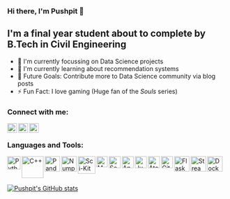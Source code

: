 ### Hi there, I'm Pushpit 👋
## I'm a final year student about to complete by B.Tech in Civil Engineering

- 🔭 I'm currently focussing on Data Science projects
- 🌱 I'm currently learning about recommendation systems
- 🥅 Future Goals: Contribute more to Data Science community via blog posts
- ⚡ Fun Fact: I love gaming (Huge fan of the *Souls* series)

### Connect with me:
[<img align="left" alt="PushpitKumar | LinkedIn" width="22px" src="https://cdn.jsdelivr.net/npm/simple-icons@v3/icons/linkedin.svg" />][linkedin]
[<img align="left" alt="PushpitKumar | Twitter" width="22px" src="https://cdn.jsdelivr.net/npm/simple-icons@v3/icons/twitter.svg" />][twitter]
[<img align="left" alt="PushpitKumar | Kaggle" width="22px" src="https://cdn.jsdelivr.net/npm/simple-icons@3.13.0/icons/kaggle.svg" />][kaggle]

<br/>

### Languages and Tools:

<img align="left" alt="Python" width="30px" src="https://upload.wikimedia.org/wikipedia/commons/thumb/c/c3/Python-logo-notext.svg/768px-Python-logo-notext.svg.png" />
<img align="left" alt="C++" width="50px" src="https://download.logo.wine/logo/C%2B%2B/C%2B%2B-Logo.wine.png" />
<img align="left" alt="Pandas" width="35px" src="https://cdn.filestackcontent.com/GgTFAbNTtiA09pWpwLAz" />
<img align="left" alt="Numpy" width="35px" src="https://techscript24.com/wp-content/uploads/2020/10/86498201-a8bd8680-bd39-11ea-9d08-66b610a8dc01.png" />
<img align="left" alt="Sci-Kit Learn" width="40px" src="https://upload.wikimedia.org/wikipedia/commons/thumb/0/05/Scikit_learn_logo_small.svg/1200px-Scikit_learn_logo_small.svg.png" />
<img align="left" alt="Matplotlib" width="25px" src="https://upload.wikimedia.org/wikipedia/commons/thumb/8/84/Matplotlib_icon.svg/1200px-Matplotlib_icon.svg.png" />
<img align="left" alt="Seaborn" width="27px" src="https://user-images.githubusercontent.com/315810/92161415-9e357100-edfe-11ea-917d-f9e33fd60741.png" />
<img align="left" alt="Anaconda" width="27px" src="https://encrypted-tbn0.gstatic.com/images?q=tbn:ANd9GcTTVKMVq4jIt-loZU2PA3Fi06tGZj4v5MVUzYkX0XNdWu-kRNA5UWaUidPBsrZQymyeJCQ&usqp=CAU" />
<img align="left" alt="Jupyter" width="27px" src="https://upload.wikimedia.org/wikipedia/commons/thumb/3/38/Jupyter_logo.svg/518px-Jupyter_logo.svg.png" />
<img align="left" alt="Atom" width="27px" src="https://seeklogo.com/images/A/atom-logo-19BD90FF87-seeklogo.com.png" />
<img align="left" alt="Git" width="27px" src="https://git-scm.com/images/logos/downloads/Git-Icon-1788C.png" />
<img align="left" alt="Flask" width="35px" src="https://cdn.freebiesupply.com/logos/thumbs/2x/flask-logo.png" />
<img align="left" alt="Streamlit" width="35px" src="https://streamlit.io/images/brand/streamlit-mark-color.svg" />
<img align="left" alt="Docker" width="35px" src="https://www.docker.com/sites/default/files/d8/styles/role_icon/public/2019-07/Moby-logo.png?itok=sYH_JEaJ" />

<br/>
<br/>
<br/>

[![Pushpit's GitHub stats](https://github-readme-stats.vercel.app/api?username=PushpitKumar&show_icons=true&theme=maroongold)](https://github.com/PushpitKumar/github-readme-stats)

[linkedin]: https://www.linkedin.com/in/pushpit-kumar
[twitter]: https://twitter.com/Pushpit_99
[kaggle]: https://www.kaggle.com/pushpitkumar



